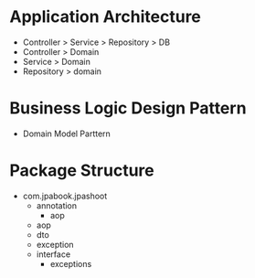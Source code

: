 # Application Architecture
- Controller > Service > Repository > DB
- Controller > Domain
- Service > Domain
- Repository > domain

# Business Logic Design Pattern
- Domain Model Parttern

# Package Structure
- com.jpabook.jpashoot
  - annotation
    - aop
  - aop
  - dto
  - exception
  - interface
    - exceptions